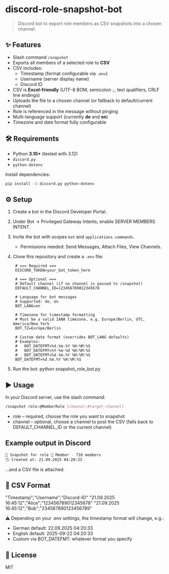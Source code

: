 # discord-role-snapshot-bot

> Discord bot to export role members as CSV snapshots into a chosen channel.

## ✨ Features
- Slash command `/snapshot`  
- Exports all members of a selected role to **CSV**  
- CSV includes:  
  - Timestamp (format configurable via `.env`)  
  - Username (server display name)  
  - Discord ID  
- CSV is **Excel-friendly** (UTF-8 BOM, semicolon `;`, text qualifiers, CRLF line endings)  
- Uploads the file to a chosen channel (or fallback to default/current channel)  
- Role is referenced in the message without pinging  
- Multi-language support (currently **de** and **en**)  
- Timezone and date format fully configurable  

## 🛠️ Requirements
- Python **3.10+** (tested with 3.12)  
- `discord.py`
- `python-dotenv` 

Install dependencies:
```bash
pip install -U discord.py python-dotenv
```

## ⚙️ Setup
1. Create a bot in the Discord Developer Portal.
2. Under Bot → Privileged Gateway Intents, enable SERVER MEMBERS INTENT.
3. Invite the bot with scopes `bot` and `applications.commands`.
   - Permissions needed: Send Messages, Attach Files, View Channels.
4. Clone this repository and create a `.env` file:
   
        # === Required ===
        DISCORD_TOKEN=your_bot_token_here
        
        # === Optional ===
        # Default channel (if no channel is passed to /snapshot)
        DEFAULT_CHANNEL_ID=123456789012345678
        
        # Language for bot messages
        # Supported: de, en
        BOT_LANG=en
        
        # Timezone for timestamp formatting
        # Must be a valid IANA timezone, e.g. Europe/Berlin, UTC, America/New_York
        BOT_TZ=Europe/Berlin
        
        # Custom date format (overrides BOT_LANG defaults)
        # Examples:
        #   BOT_DATEFMT=%d.%m.%Y %H:%M:%S
        #   BOT_DATEFMT=%Y-%m-%d %H:%M:%S
        #   BOT_DATEFMT=%d.%m.%Y %H:%M:%S
        BOT_DATEFMT=%d.%m.%Y %H:%M:%S
6. Run the bot:
   python snapshot_role_bot.py

## ▶️ Usage
In your Discord server, use the slash command:
```bash
/snapshot role:@MemberRole [channel:#target-channel]
```
- role – required, choose the role you want to snapshot
- channel – optional, choose a channel to post the CSV
  (falls back to DEFAULT_CHANNEL_ID or the current channel)

## Example output in Discord
```bash
📸 Snapshot for role 🔑 Member - 710 members
🕒 Created at: 21.09.2025 04:20:33
```
…and a CSV file is attached.

## 📂 CSV Format
"Timestamp";"Username";"Discord-ID"
"21.09.2025 16:45:12";"Alice";"123456789012345678"
"21.09.2025 16:45:12";"Bob";"234567890123456789"

⚠️ Depending on your .env settings, the timestamp format will change, e.g.:

- German default: 22.09.2025 04:20:33
- English default: 2025-09-22 04:20:33
- Custom via BOT_DATEFMT: whatever format you specify

## 📜 License
MIT

